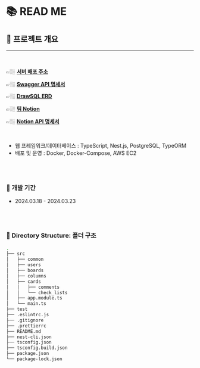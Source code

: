 # 📚 READ ME

## 📌 프로젝트 개요

---

<br>

👉🏼 **[ 서버 배포 주소 ](http://3.39.231.202:3000/)**
<br>

👉🏼 **[ Swagger API 명세서 ](http://3.39.231.202:3000/api)**
<br>

👉🏼 **[ DrawSQL ERD ](https://drawsql.app/teams/1-639/diagrams/teamproject-nestjs)**
<br>

👉🏼 **[ 팀 Notion ](https://www.notion.so/teamsparta/ae21872d42e54fa5a64e03eda6c20101)**
<br>

👉🏼 **[ Notion API 명세서 ](https://www.notion.so/teamsparta/d6de1a4b9afb4bdf897c4688c93986a2?v=764384f4ef0543f08005a2aa2621934f&pvs=4)**

<br>

- 웹 프레임워크/데이터베이스 : TypeScript, Nest.js, PostgreSQL, TypeORM
- 배포 및 운영 : Docker, Docker-Compose, AWS EC2

<br><br>

### 🔧 개발 기간

- 2024.03.18 - 2024.03.23

<br><br>

### 📁 Directory Structure: 폴더 구조

```bash
.
├── src
│   ├── common
│   ├── users
│   ├── boards
│   ├── columns
│   ├── cards
│   │   ├── comments
│   │   └── check_lists
│   ├── app.module.ts
│   └── main.ts
├── test
├── .eslintrc.js
├── .gitignore
├── .prettierrc
├── README.md
├── nest-cli.json
├── tsconfig.json
├── tsconfig.build.json
├── package.json
└── package-lock.json

```

<br><br>
